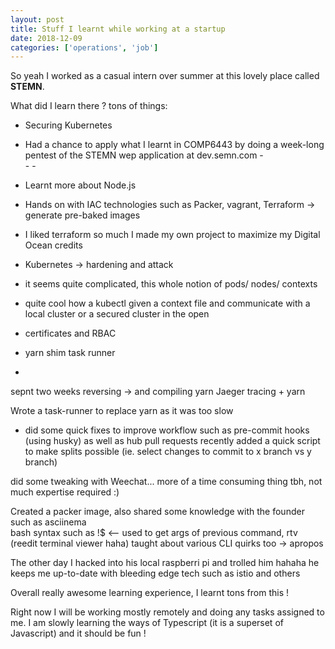 ```yaml
---
layout: post
title: Stuff I learnt while working at a startup
date: 2018-12-09
categories: ['operations', 'job']
---
```


So yeah I worked as a casual intern over summer at this lovely place called **STEMN**.


What did I learn there ? tons of things:
- Securing Kubernetes
- Had a chance to apply what I learnt in COMP6443 by doing a week-long pentest of the STEMN wep application at dev.semn.com
        -  
        -
        -
- Learnt more about Node.js
- Hands on with IAC technologies such as Packer, vagrant, Terraform -> generate pre-baked images
- I liked terraform so much I made my own project to maximize my Digital Ocean credits

- Kubernetes -> hardening and attack
- it seems quite complicated, this whole notion of pods/ nodes/ contexts
- quite cool how a kubectl given a context file and communicate with a local cluster or a secured cluster in the open
- certificates and RBAC

- yarn shim task runner
- 


sepnt two weeks reversing -> and compiling yarn
Jaeger tracing + yarn

Wrote a task-runner to replace yarn as it was too slow

- did some quick fixes to improve workflow such as pre-commit hooks (using husky) as well as hub pull requests
recently added a quick script to make splits possible (ie. select changes to commit to x branch vs y branch)



did some tweaking with Weechat... more of a time consuming thing tbh, not much expertise required :)

Created a packer image, also shared some knowledge with the founder such as asciinema
\
bash syntax such as !$ <-- used to get args of previous command, rtv (reedit terminal viewer haha)
taught about various CLI quirks too -> apropos 


The other day I hacked into his local raspberri pi and trolled him hahaha
he keeps me up-to-date with bleeding edge tech such as istio and others 

Overall really awesome learning experience, I learnt tons from this !

Right now I will be working mostly remotely and doing any tasks assigned to me. I am slowly learning the ways of Typescript (it is a superset of Javascript) and it should be fun !



